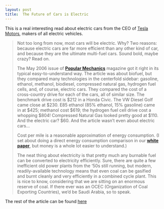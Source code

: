 ```yaml
---
layout: post
title:  The Future of Cars is Electric
---
```

This is a real interesting read about electric cars from the CEO of [Tesla Motors](http://www.teslamotors.com/), makers of all electric vehicles. 

> Not too long from now, most cars will be electric. Why? Two reasons: because electric cars are far more efficient than any other kind of car, and because they are the ultimate multi-fuel cars. Sound bold, maybe crazy? Read on.
> 
> The May 2006 issue of [**Popular Mechanics**](http://media.popularmechanics.com/documents/Fuel_of_the_Future-e852.pdf) magazine got it right in its typical easy-to-understand way. The article was about biofuel, but they compared many technologies in the centerfold sidebar: gasoline, ethanol, methanol, biodiesel, compressed natural gas, hydrogen fuel cells, and, of course, electric cars. They compared the cost of a cross-country drive for each of the cars, all of similar size. The benchmark drive cost is $212 in a Honda Civic. The VW Diesel Golf came close at $230. E85 ethanol (85% ethanol, 15% gasoline) came in at $425; methanol cost $619; the hydrogen fuel cell drive cost a whopping $804! Compressed Natural Gas looked pretty good at $110. And the electric car? $60. And the article wasn’t even about electric cars…
> 
> Cost per mile is a reasonable approximation of energy consumption. (I set about doing a direct energy consumption comparison in our [**white paper**](http://www.teslamotors.com/media/white_papers/The21stCenturyElectricCar.pdf), but money is a whole lot easier to understand.)
> 
> The neat thing about electricity is that pretty much any burnable fuel can be converted to electricity efficiently. Sure, there are quite a few inefficient old power plants from the ‘50s still running, but modern, readily-available technology means that even coal can be gasified and burnt cleanly and very efficiently in a combined cycle plant. This is nice to know, considering that we are sitting on an enormous reserve of coal. If there ever was an OCEC (Organization of Coal Exporting Countries), we’d be Saudi Arabia, so to speak.

The rest of the article can be found [here](http://www.teslamotors.com/blog1/?p=12)
